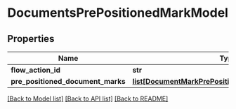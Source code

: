 # DocumentsPrePositionedMarkModel

## Properties
Name | Type | Description | Notes
------------ | ------------- | ------------- | -------------
**flow_action_id** | **str** |  | [optional] 
**pre_positioned_document_marks** | [**list[DocumentMarkPrePositionedDocumentMarkModel]**](DocumentMarkPrePositionedDocumentMarkModel.md) |  | [optional] 

[[Back to Model list]](../README.md#documentation-for-models) [[Back to API list]](../README.md#documentation-for-api-endpoints) [[Back to README]](../README.md)

